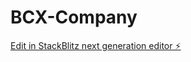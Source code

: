 # BCX-Company

[Edit in StackBlitz next generation editor ⚡️](https://stackblitz.com/~/github.com/leonnn7/BCX-Company)